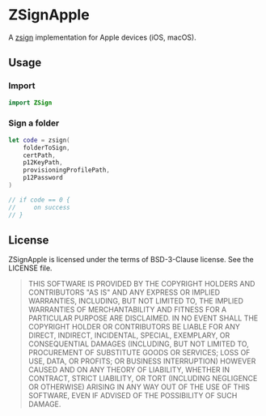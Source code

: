 # ZSignApple
A [zsign](https://github.com/zhlynn/zsign) implementation for Apple devices (iOS, macOS).

## Usage
### Import
```swift
import ZSign
```

### Sign a folder
```swift
let code = zsign(
    folderToSign,
    certPath,
    p12KeyPath,
    provisioningProfilePath,
    p12Password
)

// if code == 0 {
//     on success
// }
```


## License
ZSignApple is licensed under the terms of BSD-3-Clause license. See the LICENSE file.
> THIS SOFTWARE IS PROVIDED BY THE COPYRIGHT HOLDERS AND CONTRIBUTORS "AS IS" AND ANY EXPRESS OR IMPLIED WARRANTIES, INCLUDING, BUT NOT LIMITED TO, THE IMPLIED WARRANTIES OF MERCHANTABILITY AND FITNESS FOR A PARTICULAR PURPOSE ARE DISCLAIMED. IN NO EVENT SHALL THE COPYRIGHT HOLDER OR CONTRIBUTORS BE LIABLE FOR ANY DIRECT, INDIRECT, INCIDENTAL, SPECIAL, EXEMPLARY, OR CONSEQUENTIAL DAMAGES (INCLUDING, BUT NOT LIMITED TO, PROCUREMENT OF SUBSTITUTE GOODS OR SERVICES; LOSS OF USE, DATA, OR PROFITS; OR BUSINESS INTERRUPTION) HOWEVER CAUSED AND ON ANY THEORY OF LIABILITY, WHETHER IN CONTRACT, STRICT LIABILITY, OR TORT (INCLUDING NEGLIGENCE OR OTHERWISE) ARISING IN ANY WAY OUT OF THE USE OF THIS SOFTWARE, EVEN IF ADVISED OF THE POSSIBILITY OF SUCH DAMAGE.

